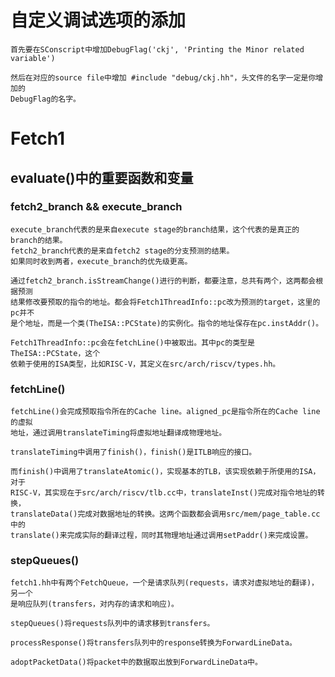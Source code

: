 # 自定义调试选项的添加
    首先要在SConscript中增加DebugFlag('ckj', 'Printing the Minor related variable')
    
    然后在对应的source file中增加 #include "debug/ckj.hh"，头文件的名字一定是你增加的
    DebugFlag的名字。

# Fetch1

## evaluate()中的重要函数和变量

### fetch2_branch && execute_branch
    execute_branch代表的是来自execute stage的branch结果，这个代表的是真正的branch的结果。
    fetch2_branch代表的是来自fetch2 stage的分支预测的结果。
    如果同时收到两者，execute_branch的优先级更高。

    通过fetch2_branch.isStreamChange()进行的判断，都要注意，总共有两个，这两都会根据预测
    结果修改要预取的指令的地址。都会将Fetch1ThreadInfo::pc改为预测的target，这里的pc并不
    是个地址，而是一个类(TheISA::PCState)的实例化。指令的地址保存在pc.instAddr()。
    
    Fetch1ThreadInfo::pc会在fetchLine()中被取出。其中pc的类型是TheISA::PCState，这个
    依赖于使用的ISA类型，比如RISC-V，其定义在src/arch/riscv/types.hh。

### fetchLine()
    fetchLine()会完成预取指令所在的Cache line。aligned_pc是指令所在的Cache line的虚拟
    地址，通过调用translateTiming将虚拟地址翻译成物理地址。

    translateTiming中调用了finish()，finish()是ITLB响应的接口。

    而finish()中调用了translateAtomic()，实现基本的TLB，该实现依赖于所使用的ISA，对于
    RISC-V，其实现在于src/arch/riscv/tlb.cc中，translateInst()完成对指令地址的转换，
    translateData()完成对数据地址的转换。这两个函数都会调用src/mem/page_table.cc中的
    translate()来完成实际的翻译过程，同时其物理地址通过调用setPaddr()来完成设置。

### stepQueues()
    fetch1.hh中有两个FetchQueue，一个是请求队列(requests，请求对虚拟地址的翻译)，另一个
    是响应队列(transfers，对内存的请求和响应)。

    stepQueues()将requests队列中的请求移到transfers。

    processResponse()将transfers队列中的response转换为ForwardLineData。
    
    adoptPacketData()将packet中的数据取出放到ForwardLineData中。